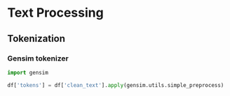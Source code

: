 # Text Processing

## Tokenization

### Gensim tokenizer

```py
import gensim

df['tokens'] = df['clean_text'].apply(gensim.utils.simple_preprocess)
```